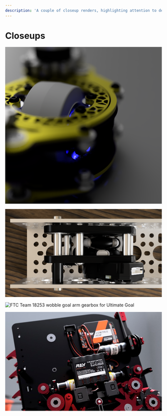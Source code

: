 ```yaml
---
description: 'A couple of closeup renders, highlighting attention to detail.'
---
```


# Closeups

![FTC Team 10355 differential swerve concept](../.gitbook/assets/atomic_pcoc_colorscheme.png)

![OpenOdometry in goBILDA channel](../.gitbook/assets/inchannel-top.png)

![FTC Team 18253 wobble goal arm gearbox for Ultimate Goal](../.gitbook/assets/18253_wobblegearbox_v1.png)

![Caravan Design Challenge Team 9NE](../.gitbook/assets/wilsonvcc.png)

